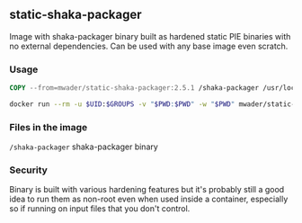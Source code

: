 ## static-shaka-packager

Image with shaka-packager binary built as hardened static PIE binaries with no
external dependencies. Can be used with any base image even scratch.

### Usage
```Dockerfile
COPY --from=mwader/static-shaka-packager:2.5.1 /shaka-packager /usr/local/bin/
```
```sh
docker run --rm -u $UID:$GROUPS -v "$PWD:$PWD" -w "$PWD" mwader/static-shaka-packager:2.5.1 ...
```

### Files in the image
`/shaka-packager` shaka-packager binary  

### Security

Binary is built with various hardening features but it's probably still a good idea to run
them as non-root even when used inside a container, especially so if running on input files
that you don't control.
